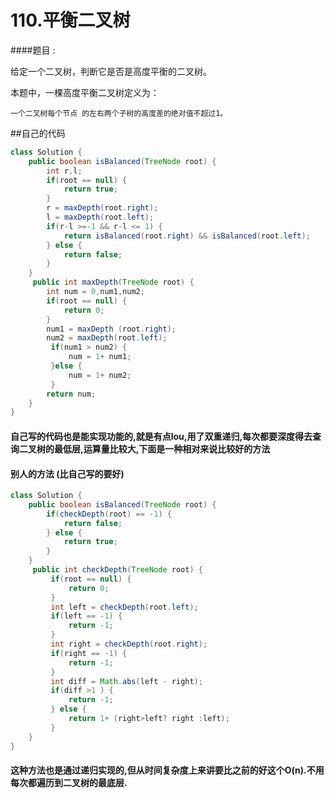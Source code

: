 # 110.平衡二叉树

####题目 :

给定一个二叉树，判断它是否是高度平衡的二叉树。

本题中，一棵高度平衡二叉树定义为：

    一个二叉树每个节点 的左右两个子树的高度差的绝对值不超过1。

##自己的代码
```java
class Solution {
    public boolean isBalanced(TreeNode root) {
        int r,l;
        if(root == null) {
            return true;
        }
        r = maxDepth(root.right);
        l = maxDepth(root.left);
        if(r-l >=-1 && r-l <= 1) {
            return isBalanced(root.right) && isBalanced(root.left);
        } else {
            return false;
        }
    }
     public int maxDepth(TreeNode root) {
        int num = 0,num1,num2;
        if(root == null) {
            return 0;
        }
        num1 = maxDepth (root.right);
        num2 = maxDepth(root.left);
         if(num1 > num2) {
             num = 1+ num1;
         }else {
             num = 1+ num2;
         }     
        return num;
    }
}
```
#### 自己写的代码也是能实现功能的,就是有点lou,用了双重递归,每次都要深度得去查询二叉树的最低层,运算量比较大,下面是一种相对来说比较好的方法

####  别人的方法 (比自己写的要好)

```java
class Solution {
    public boolean isBalanced(TreeNode root) {
        if(checkDepth(root) == -1) {
            return false;
        } else {
            return true;
        }
    }
     public int checkDepth(TreeNode root) {
         if(root == null) {
             return 0;
         }
         int left = checkDepth(root.left);
         if(left == -1) {
             return -1;
         }
         int right = checkDepth(root.right);
         if(right == -1) {
             return -1;
         }
         int diff = Math.abs(left - right);
         if(diff >1 ) {
             return -1;
         } else {
             return 1+ (right>left? right :left);
         }
    }
}
```
#### 这种方法也是通过递归实现的,但从时间复杂度上来讲要比之前的好这个O(n).不用每次都遍历到二叉树的最底层.
